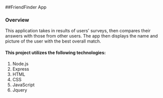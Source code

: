 ##FriendFinder App

### Overview ###
This application takes in results of users' surveys, then compares their answers with those from other users. The app then displays the name and picture of the user with the best overall match.

#### This project utilizes the following technologies:
1. Node.js
2. Express
3. HTML
4. CSS
5. JavaScript
6. Jquery
